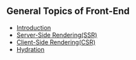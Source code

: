 ## General Topics of Front-End

- [Introduction](https://github.com/BekCodingAddict/Front-End/blob/master/General/Introduction.md)
- [Server-Side Rendering(SSR)](https://github.com/BekCodingAddict/Front-End/blob/master/General/Server-Side-Rendering.md)
- [Client-Side Rendering(CSR)](https://github.com/BekCodingAddict/Front-End/blob/master/General/Client-Side-Rendering.md)
- [Hydration](https://github.com/BekCodingAddict/Front-End/blob/master/General/Hydration.md)
